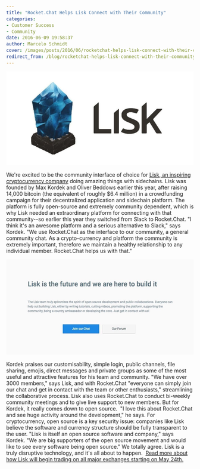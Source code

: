 ```yaml
---
title: "Rocket.Chat Helps Lisk Connect with Their Community"
categories:
- Customer Success
- Community
date: 2016-06-09 19:58:37
author: Marcelo Schmidt
cover: /images/posts/2016/06/rocketchat-helps-lisk-connect-with-their-community/lisk-big.jpg
redirect_from: /blog/rocketchat-helps-lisk-connect-with-their-community
---
```


![](/images/posts/2016/06/rocketchat-helps-lisk-connect-with-their-community/lisk-logo.jpg? "lisk-logo.jpg")

We're excited to be the community interface of choice for [Lisk, an inspiring cryptocurrency company](http://lisk.io/) doing amazing things with sidechains. Lisk was founded by Max Kordek and Oliver Beddows earlier this year, after raising 14,000 bitcoin (the equivalent of roughly $6.4 million) in a crowdfunding campaign for their decentralized application and sidechain platform. The platform is fully open-source and extremely community dependent, which is why Lisk needed an extraordinary platform for connecting with that community--so earlier this year they switched from Slack to Rocket.Chat. "I think it's an awesome platform and a serious alternative to Slack," says Kordek. "We use Rocket.Chat as the interface to our community, a general community chat. As a crypto-currency and platform the community is extremely important, therefore we maintain a healthy relationship to any individual member. Rocket.Chat helps us with that."

![](/images/posts/2016/06/rocketchat-helps-lisk-connect-with-their-community/list_join_chat.jpg?)

Kordek praises our customisability, simple login, public channels, file sharing, emojis, direct messages and private groups as some of the most useful and attractive features for his team and community. "We have over 3000 members," says Lisk, and with Rocket.Chat "everyone can simply join our chat and get in contact with the team or other enthusiasts," streamlining the collaborative process. Lisk also uses Rocket.Chat to conduct bi-weekly community meetings and to give live support to new members. But for Kordek, it really comes down to open source.  "I love this about Rocket.Chat and see huge activity around the development," he says. For cryptocurrency, open source is a key security issue: companies like Lisk believe the software and currency structure should be fully transparent to the user. "Lisk is itself an open source software and company," says Kordek. "We are big supporters of the open source movement and would like to see every software being open source." We totally agree. Lisk is a truly disruptive technology, and it's all about to happen.  [Read more about how Lisk will begin trading on all major exchanges starting on May 24th.](http://www.ibtimes.co.uk/lisk-releases-modular-cryptocurrency-sidechains-1559351)
